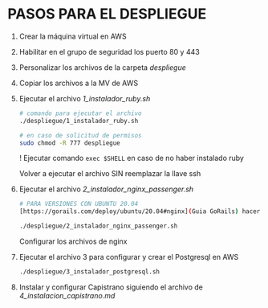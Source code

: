 # PASOS PARA EL DESPLIEGUE

1. Crear la máquina virtual en AWS

2. Habilitar en el grupo de seguridad los puerto 80 y 443

3. Personalizar los archivos de la carpeta *despliegue*

4. Copiar los archivos a la MV de AWS

5. Ejecutar el archivo *1_instalador_ruby.sh*

    ```bash
    # comando para ejecutar el archivo
    ./despliegue/1_instalador_ruby.sh
    ```

    ```bash
    # en caso de solicitud de permisos
    sudo chmod -R 777 despliegue
    ```

    ! Ejecutar comando `exec $SHELL` en caso de no haber instalado ruby
    
    Volver a ejecutar el archivo SIN reemplazar la llave ssh

6. Ejecutar el archivo *2_instalador_nginx_passenger.sh*

    ```bash
    # PARA VERSIONES CON UBUNTU 20.04
    [https://gorails.com/deploy/ubuntu/20.04#nginx](Guia GoRails) hacer otro instalador
    ```

    ```bash
    ./despliegue/2_instalador_nginx_passenger.sh
    ```
    
    Configurar los archivos de nginx

7. Ejecutar el archivo 3 para configurar y crear el Postgresql en AWS

    ```bash
    ./despliegue/3_instalador_postgresql.sh
    ```

8. Instalar y configurar Capistrano siguiendo el archivo de *4_instalacion_capistrano.md*

